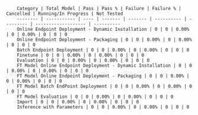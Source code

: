 
        Category | Total Model | Pass | Pass % | Failure | Failure % | Cancelled | Running/In Progress | Not Tested
        -------- | ----------- | ---- | ------- | ------- | ---------- | --------- | ------------------- | ----------
        Online Endpoint Deployment - Dynamic Installation | 0 | 0 | 0.00% | 0 | 0.00% | 0 | 0 | 0
        Online Endpoint Deployment - Packaging | 0 | 0 | 0.00% | 0 | 0.00% | 0 | 0 | 0
        Batch Endpoint Deployment | 0 | 0 | 0.00% | 0 | 0.00% | 0 | 0 | 0
        Finetune | 0 | 0 | 0.00% | 0 | 0.00% | 0 | 0 | 0
        Evaluation | 0 | 0 | 0.00% | 0 | 0.00% | 0 | 0 | 0
        FT Model Online Endpoint Deployment - Dynamic Installation | 0 | 0 | 0.00% | 0 | 0.00% | 0 | 0 | 0
        FT Model Online Endpoint Deployment - Packaging | 0 | 0 | 0.00% | 0 | 0.00% | 0 | 0 | 0
        FT Model Batch EndPoint Deployment | 0 | 0 | 0.00% | 0 | 0.00% | 0 | 0 | 0
        FT Model Evaluation | 0 | 0 | 0.00% | 0 | 0.00% | 0 | 0 | 0
        Import | 0 | 0 | 0.00% | 0 | 0.00% | 0 | 0 | 0
        Inference with Parameters | 0 | 0 | 0.00% | 0 | 0.00% | 0 | 0 | 0
        